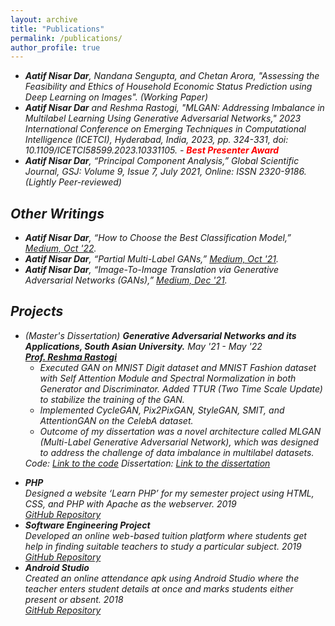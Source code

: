 ```yaml
---
layout: archive
title: "Publications"
permalink: /publications/
author_profile: true
---
```




<ul>
  <li><em><strong>Aatif Nisar Dar</strong>, Nandana Sengupta, and Chetan Arora, "Assessing the Feasibility and Ethics of Household Economic Status Prediction using Deep Learning on Images". (Working Paper)</li>
  <li><strong>Aatif Nisar Dar</strong> and Reshma Rastogi, "MLGAN: Addressing Imbalance in Multilabel Learning Using Generative Adversarial Networks," 2023 International Conference on Emerging Techniques in Computational Intelligence (ICETCI), Hyderabad, India, 2023, pp. 324-331, doi: 10.1109/ICETCI58599.2023.10331105. - <strong style="color:red">Best Presenter Award</strong></li>
  <li><strong>Aatif Nisar Dar</strong>, <em>“Principal Component Analysis,”</em> Global Scientific Journal, GSJ: Volume 9, Issue 7, July 2021, Online: ISSN 2320-9186. (Lightly Peer-reviewed)</li>
</ul>


## Other Writings

<ul>
  <li>
    <strong>Aatif Nisar Dar</strong>, “How to Choose the Best Classification Model,”
    <a href="https://medium.com/@aatifdar/how-to-choose-the-best-classification-model-145817a70764">Medium, Oct '22</a>.
  </li>
  <li>
    <strong>Aatif Nisar Dar</strong>, “Partial Multi-Label GANs,”
    <a href="https://medium.com/@aatifdar/partial-multi-label-gans-c443239738f1">Medium, Oct '21</a>.
  </li>
  <li>
    <strong>Aatif Nisar Dar</strong>, “Image-To-Image Translation via Generative Adversarial Networks (GANs),”
    <a href="https://medium.com/@aatifdar/image-to-image-translation-generative-adversarial-networks-92d0fe2a10d2">Medium, Dec '21</a>.
  </li>
</ul>


## Projects

<ul>
  <li>
    (Master's Dissertation) <strong>Generative Adversarial Networks and its Applications, South Asian University.</strong>
    <em>May '21 - May '22</em>
    <br>
    <a href="https://sau.int/faculty/reshma-rastogi/"><strong>Prof. Reshma Rastogi</strong></a>
    <ul>
      <li>Executed GAN on MNIST Digit dataset and MNIST Fashion dataset with Self Attention Module and Spectral Normalization in both Generator and Discriminator. Added TTUR (Two Time Scale Update) to stabilize the training of the GAN.</li>
      <li>Implemented CycleGAN, Pix2PixGAN, StyleGAN, SMIT, and AttentionGAN on the CelebA dataset.</li>
      <li>Outcome of my dissertation was a novel architecture called MLGAN (Multi-Label Generative Adversarial Network), which was designed to address the challenge of data imbalance in multilabel datasets.</li>
    </ul>
    <!-- Placeholder for code link -->
    Code: <a href="https://github.com/aatifnisar01/MLGAN-Addressing-Imbalance-in-Multilabel-Learning-Using-Generative-Adversarial-Networks-">Link to the code</a> 
    <!-- Placeholder for dissertation link -->
    Dissertation: <a href="http://aatifnisar01.github.io/files/MSc_Thesis.pdf" download>Link to the dissertation</a>
  </li>
</ul>



<ul>
  <li>
    <strong>PHP</strong>
    <br>
    Designed a website ‘Learn PHP’ for my semester project using HTML, CSS, and PHP with Apache as the webserver.
    <em>2019</em>
    <br>
    <a href="https://github.com/aatifnisar01/Learn-PHP-Website">GitHub Repository</a>
  </li>
  <li>
    <strong>Software Engineering Project</strong>
    <br>
    Developed an online web-based tuition platform where students get help in finding suitable teachers to study a particular subject.
    <em>2019</em>
    <br>
    <a href="https://github.com/aatifnisar01/ONLINE-TUTOR-FINDING-SYSTEM-SOFTWARE-ENGINEERING-PROJECT">GitHub Repository</a>
  </li>
  <li>
    <strong>Android Studio</strong>
    <br>
    Created an online attendance apk using Android Studio where the teacher enters student details at once and marks students either present or absent.
    <em>2018</em>
    <br>
    <a href="https://github.com/aatifnisar01/Attendence-System---Andriod">GitHub Repository</a>
  </li>
</ul>


